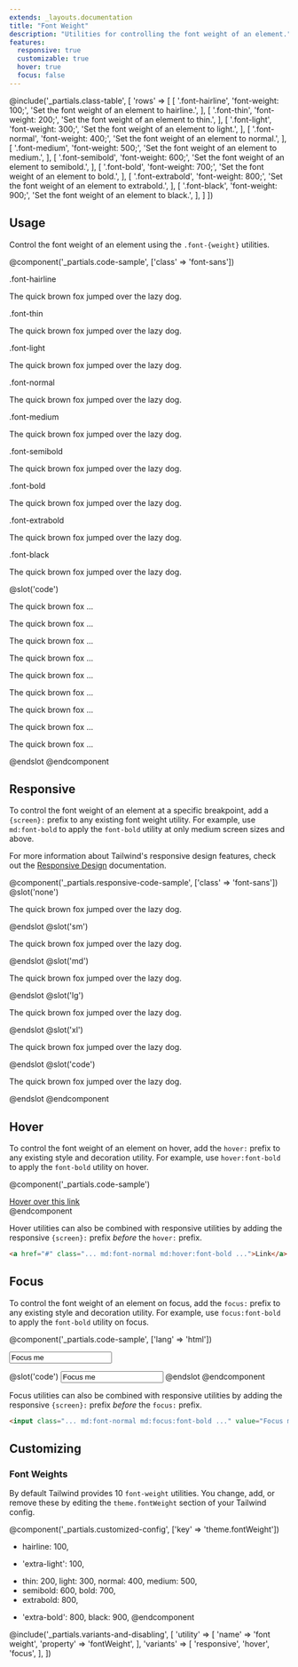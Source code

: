 ```yaml
---
extends: _layouts.documentation
title: "Font Weight"
description: "Utilities for controlling the font weight of an element."
features:
  responsive: true
  customizable: true
  hover: true
  focus: false
---
```


@include('_partials.class-table', [
  'rows' => [
    [
      '.font-hairline',
      'font-weight: 100;',
      'Set the font weight of an element to hairline.',
    ],
    [
      '.font-thin',
      'font-weight: 200;',
      'Set the font weight of an element to thin.',
    ],
    [
      '.font-light',
      'font-weight: 300;',
      'Set the font weight of an element to light.',
    ],
    [
      '.font-normal',
      'font-weight: 400;',
      'Set the font weight of an element to normal.',
    ],
    [
      '.font-medium',
      'font-weight: 500;',
      'Set the font weight of an element to medium.',
    ],
    [
      '.font-semibold',
      'font-weight: 600;',
      'Set the font weight of an element to semibold.',
    ],
    [
      '.font-bold',
      'font-weight: 700;',
      'Set the font weight of an element to bold.',
    ],
    [
      '.font-extrabold',
      'font-weight: 800;',
      'Set the font weight of an element to extrabold.',
    ],
    [
      '.font-black',
      'font-weight: 900;',
      'Set the font weight of an element to black.',
    ],
  ]
])

## Usage

Control the font weight of an element using the `.font-{weight}` utilities.

@component('_partials.code-sample', ['class' => 'font-sans'])
<div class="mb-6">
  <p class="text-sm text-gray-600">.font-hairline</p>
  <p class="font-hairline text-xl text-gray-800">The quick brown fox jumped over the lazy dog.</p>
</div>
<div class="mb-6">
  <p class="text-sm text-gray-600">.font-thin</p>
  <p class="font-thin text-xl text-gray-800">The quick brown fox jumped over the lazy dog.</p>
</div>
<div class="mb-6">
  <p class="text-sm text-gray-600">.font-light</p>
  <p class="font-light text-xl text-gray-800">The quick brown fox jumped over the lazy dog.</p>
</div>
<div class="mb-6">
  <p class="text-sm text-gray-600">.font-normal</p>
  <p class="font-normal text-xl text-gray-800">The quick brown fox jumped over the lazy dog.</p>
</div>
<div class="mb-6">
  <p class="text-sm text-gray-600">.font-medium</p>
  <p class="font-medium text-xl text-gray-800">The quick brown fox jumped over the lazy dog.</p>
</div>
<div class="mb-6">
  <p class="text-sm text-gray-600">.font-semibold</p>
  <p class="font-semibold text-xl text-gray-800">The quick brown fox jumped over the lazy dog.</p>
</div>
<div class="mb-6">
  <p class="text-sm text-gray-600">.font-bold</p>
  <p class="font-bold text-xl text-gray-800">The quick brown fox jumped over the lazy dog.</p>
</div>
<div class="mb-6">
  <p class="text-sm text-gray-600">.font-extrabold</p>
  <p class="font-extrabold text-xl text-gray-800">The quick brown fox jumped over the lazy dog.</p>
</div>
<div>
  <p class="text-sm text-gray-600">.font-black</p>
  <p class="font-black text-xl text-gray-800">The quick brown fox jumped over the lazy dog.</p>
</div>
@slot('code')
<p class="font-hairline ...">The quick brown fox ...</p>
<p class="font-thin ...">The quick brown fox ...</p>
<p class="font-light ...">The quick brown fox ...</p>
<p class="font-normal ...">The quick brown fox ...</p>
<p class="font-medium ...">The quick brown fox ...</p>
<p class="font-semibold ...">The quick brown fox ...</p>
<p class="font-bold ...">The quick brown fox ...</p>
<p class="font-extrabold ...">The quick brown fox ...</p>
<p class="font-black ...">The quick brown fox ...</p>
@endslot
@endcomponent

## Responsive

To control the font weight of an element at a specific breakpoint, add a `{screen}:` prefix to any existing font weight utility. For example, use `md:font-bold` to apply the `font-bold` utility at only medium screen sizes and above.

For more information about Tailwind's responsive design features, check out the [Responsive Design](/docs/responsive-design) documentation.

@component('_partials.responsive-code-sample', ['class' => 'font-sans'])
@slot('none')
<p class="font-normal text-lg text-gray-800">The quick brown fox jumped over the lazy dog.</p>
@endslot
@slot('sm')
<p class="font-bold text-lg text-gray-800">The quick brown fox jumped over the lazy dog.</p>
@endslot
@slot('md')
<p class="font-thin text-lg text-gray-800">The quick brown fox jumped over the lazy dog.</p>
@endslot
@slot('lg')
<p class="font-semibold text-lg text-gray-800">The quick brown fox jumped over the lazy dog.</p>
@endslot
@slot('xl')
<p class="font-black text-lg text-gray-800">The quick brown fox jumped over the lazy dog.</p>
@endslot
@slot('code')
<p class="none:font-normal sm:font-bold md:font-thin lg:font-semibold xl:font-black ...">The quick brown fox jumped over the lazy dog.</p>
@endslot
@endcomponent

## Hover

To control the font weight of an element on hover, add the `hover:` prefix to any existing style and decoration utility. For example, use `hover:font-bold` to apply the `font-bold` utility on hover.

@component('_partials.code-sample')
<div class="text-center text-blue-700">
  <a href="#" class="font-normal hover:font-bold">Hover over this link</a>
</div>
@endcomponent

Hover utilities can also be combined with responsive utilities by adding the responsive `{screen}:` prefix *before* the `hover:` prefix.

```html
<a href="#" class="... md:font-normal md:hover:font-bold ...">Link</a>
```

## Focus

To control the font weight of an element on focus, add the `focus:` prefix to any existing style and decoration utility. For example, use `focus:font-bold` to apply the `font-bold` utility on focus.

@component('_partials.code-sample', ['lang' => 'html'])
<div class="max-w-xs w-full mx-auto">
  <input class="bg-white font-normal focus:font-bold focus:shadow-outline text-gray-900 appearance-none inline-block w-full text-gray-900 border rounded py-3 px-4 focus:outline-none" value="Focus me" placeholder="Focus me">
</div>

@slot('code')
<input class="font-normal focus:font-bold ..." value="Focus me">
@endslot
@endcomponent

Focus utilities can also be combined with responsive utilities by adding the responsive `{screen}:` prefix *before* the `focus:` prefix.

```html
<input class="... md:font-normal md:focus:font-bold ..." value="Focus me">
```

## Customizing

### Font Weights

By default Tailwind provides 10 `font-weight` utilities. You change, add, or remove these by editing the `theme.fontWeight` section of your Tailwind config.

@component('_partials.customized-config', ['key' => 'theme.fontWeight'])
- hairline: 100,
+ 'extra-light': 100,
- thin: 200,
  light: 300,
  normal: 400,
  medium: 500,
- semibold: 600,
  bold: 700,
- extrabold: 800,
+ 'extra-bold': 800,
  black: 900,
@endcomponent

@include('_partials.variants-and-disabling', [
    'utility' => [
        'name' => 'font weight',
        'property' => 'fontWeight',
    ],
    'variants' => [
        'responsive',
        'hover',
        'focus',
    ],
])
